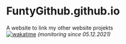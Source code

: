 # FuntyGithub.github.io
A website to link my other website projekts  
[![wakatime](https://wakatime.com/badge/user/6dcad35f-5e14-44f1-8e50-62062cfd7011/project/a1540cd7-b990-4ff7-b21f-a0c6d86b6331.svg)](https://wakatime.com/badge/user/6dcad35f-5e14-44f1-8e50-62062cfd7011/project/a1540cd7-b990-4ff7-b21f-a0c6d86b6331) *(monitoring since 05.12.2021)*
